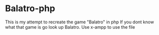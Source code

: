 # Balatro-php
This is my attempt to recreate the game "Balatro" in php
If you dont know what that game is go look up Balatro.
Use x-ampp to use the file
